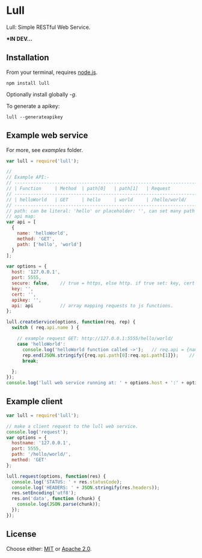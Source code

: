 # Lull

Lull: Simple RESTful Web Service.  

__*IN DEV...__

## Installation

From your terminal, requires [node.js](http://nodejs.org/).

```
npm install lull
```
Optionally install globally _-g_.  

To generate a apikey:

```
lull --generateapikey
```

## Example web service
For more, see _examples_ folder.
```js
var lull = require('lull');

//
// Example API:-
// ------------------------------------------------------------------------------------------
// | Function     | Method  | path[0]   | path[1]   | Request         | Comment             |
// ------------------------------------------------------------------------------------------
// | helloWorld   | GET     | hello     | world     | /hello/world/   | Both paths literal. |
// ------------------------------------------------------------------------------------------
// path: can be literal: 'hello' or placeholder: '', can set many path items.
// api map:
var api = [
  {
    name: 'helloWorld',
    method: 'GET',
    path: ['hello', 'world']
  }
];

var options = {
  host: '127.0.0.1',
  port: 5555,
  secure: false,    // true = https, else http. if true set: key, cert and apikey.
  key: '',
  cert: '',
  apikey: '',
  api: api          // array mapping requests to js functions.
};

lull.createService(options, function(req, rep) {
  switch ( req.api.name ) {

    // example request GET: http://127.0.0.1:5555/hello/world/
    case 'helloWorld':
      console.log('helloWorld function called ->');   // req.api = {name, method, path[], properties{}}.
      rep.end(JSON.stringify({req.api.path[0]:req.api.path[1]});    // returns: {"hello":"world"}
      break;

  };
});
console.log('lull web service running at: ' + options.host + ':' + options.port);
```

## Example client
```js
var lull = require('lull');

// make a client request to the lull web service.
console.log('request');
var options = {
  hostname: '127.0.0.1',
  port: 5555,
  path: '/hello/world/',
  method: 'GET'
};

lull.request(options, function(res) {
  console.log('STATUS: ' + res.statusCode);
  console.log('HEADERS: ' + JSON.stringify(res.headers));
  res.setEncoding('utf8');
  res.on('data', function (chunk) {
    console.log(JSON.parse(chunk));
  }); 
});

```

## License

Choose either: [MIT](http://opensource.org/licenses/MIT) or [Apache 2.0](http://www.apache.org/licenses/LICENSE-2.0).

